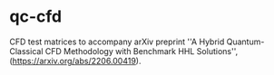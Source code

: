 # qc-cfd

CFD test matrices to accompany arXiv preprint ''A Hybrid Quantum-Classical CFD Methodology with Benchmark HHL Solutions'', (https://arxiv.org/abs/2206.00419).
